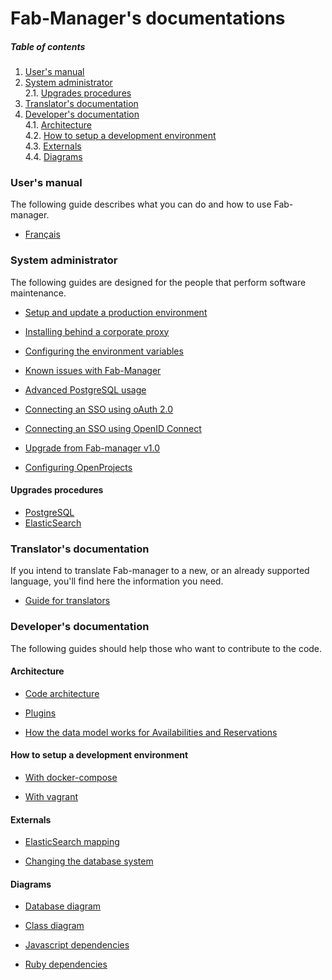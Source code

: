 # Fab-Manager's documentations

##### Table of contents

1. [User's manual](#users-manual)<br/>
2. [System administrator](#system-administrator)<br/>
2.1. [Upgrades procedures](#upgrades-procedures)<br/>
3. [Translator's documentation](#translators-documentation)<br/>
4. [Developer's documentation](#developers-documentation)<br/>
4.1. [Architecture](#architecture)<br/>
4.2. [How to setup a development environment](#how-to-setup-a-development-environment)<br/>
4.3. [Externals](#externals)<br/>
4.4. [Diagrams](#diagrams)<br/>

### User's manual
The following guide describes what you can do and how to use Fab-manager.
 - [Français](http://guide-fr.fab.mn/)

### System administrator
The following guides are designed for the people that perform software maintenance.
- [Setup and update a production environment](production_readme.md)

- [Installing behind a corporate proxy](proxy.md)

- [Configuring the environment variables](environment.md)

- [Known issues with Fab-Manager](known-issues.md)

- [Advanced PostgreSQL usage](postgresql_readme.md)

- [Connecting an SSO using oAuth 2.0](sso_with_github.md)
- [Connecting an SSO using OpenID Connect](sso_open_id_connect.md)

- [Upgrade from Fab-manager v1.0](upgrade_v1.md)

- [Configuring OpenProjects](open_projects.md)

#### Upgrades procedures
- [PostgreSQL](postgres_upgrade.md)
- [ElasticSearch](elastic_upgrade.md)

### Translator's documentation
If you intend to translate Fab-manager to a new, or an already supported language, you'll find here the information you need.
- [Guide for translators](translation_readme.md)

### Developer's documentation
The following guides should help those who want to contribute to the code.
#### Architecture
- [Code architecture](architecture.md)

- [Plugins](plugins.md)

- [How the data model works for Availabilities and Reservations](availabilities-reservations-models.md)

#### How to setup a development environment
- [With docker-compose](development_readme.md)

- [With vagrant](virtual-machine.md)

#### Externals
- [ElasticSearch mapping](elasticsearch.md)

- [Changing the database system](postgresql_readme.md#using-another-dbms)

#### Diagrams
- [Database diagram](database.svg)

- [Class diagram](class-diagram.svg)

- [Javascript dependencies](js-modules-dependencies.svg)

- [Ruby dependencies](gem-dependencies.svg)
